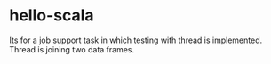 # hello-scala
Its for a job support task in which testing with thread is implemented. Thread is joining two data frames.
